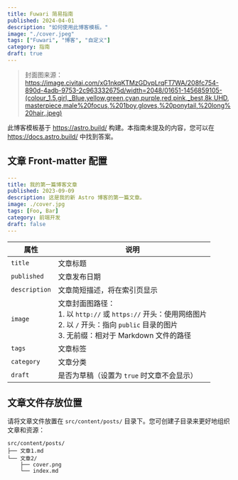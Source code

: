 ```yaml
---
title: Fuwari 简易指南
published: 2024-04-01
description: "如何使用此博客模板。"
image: "./cover.jpeg"
tags: ["Fuwari", "博客", "自定义"]
category: 指南
draft: true
---
```


> 封面图来源：https://image.civitai.com/xG1nkqKTMzGDvpLrqFT7WA/208fc754-890d-4adb-9753-2c963332675d/width=2048/01651-1456859105-(colour_1.5,girl,_Blue,yellow,green,cyan,purple,red,pink,_best,8k,UHD,masterpiece,male%20focus,%201boy,gloves,%20ponytail,%20long%20hair,.jpeg)

此博客模板基于 https://astro.build/ 构建。本指南未提及的内容，您可以在 https://docs.astro.build/ 中找到答案。

## 文章 Front-matter 配置

```yaml
---
title: 我的第一篇博客文章
published: 2023-09-09
description: 这是我的新 Astro 博客的第一篇文章。
image: ./cover.jpg
tags: [Foo, Bar]
category: 前端开发
draft: false
---
```

| 属性          | 说明                                                                                                                                                                                                 |
|---------------|-----------------------------------------------------------------------------------------------------------------------------------------------------------------------------------------------------|
| `title`       | 文章标题                                                                                                                                                                                              |
| `published`   | 文章发布日期                                                                                                                                                                                          |
| `description` | 文章简短描述，将在索引页显示                                                                                                                                                                          |
| `image`       | 文章封面图路径：<br/>1. 以 `http://` 或 `https://` 开头：使用网络图片<br/>2. 以 `/` 开头：指向 `public` 目录的图片<br/>3. 无前缀：相对于 Markdown 文件的路径                                         |
| `tags`        | 文章标签                                                                                                                                                                                              |
| `category`    | 文章分类                                                                                                                                                                                            |
| `draft`       | 是否为草稿（设置为 `true` 时文章不会显示）                                                                                                                                                            |

## 文章文件存放位置

请将文章文件放置在 `src/content/posts/` 目录下。您可创建子目录来更好地组织文章和资源：

```
src/content/posts/
├── 文章1.md
└── 文章2/
    ├── cover.png
    └── index.md